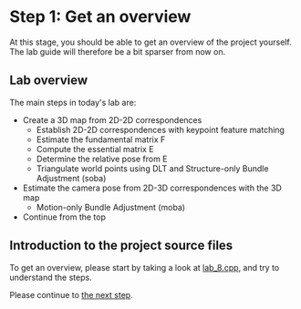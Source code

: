 # Step 1: Get an overview
At this stage, you should be able to get an overview of the project yourself.
The lab guide will therefore be a bit sparser from now on.

## Lab overview
The main steps in today's lab are:
- Create a 3D map from 2D-2D correspondences
  - Establish 2D-2D correspondences with keypoint feature matching
  - Estimate the fundamental matrix F
  - Compute the essential matrix E
  - Determine the relative pose from E
  - Triangulate world points using DLT and Structure-only Bundle Adjustment (soba)
- Estimate the camera pose from 2D-3D correspondences with the 3D map
  - Motion-only Bundle Adjustment (moba)
- Continue from the top

## Introduction to the project source files
To get an overview, please start by taking a look at [lab_8.cpp](https://github.com/tek5030/lab_08/blob/master/lab_8.cpp), and try to understand the steps.

Please continue to [the next step](2-calibrate-the-camera.md).